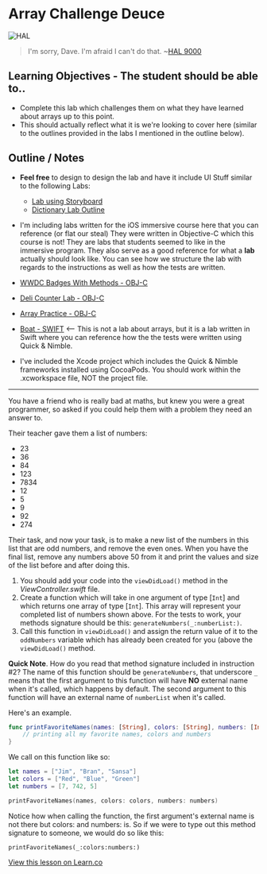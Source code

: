 # Array Challenge Deuce

![HAL](http://i.imgur.com/48iTo2B.png?1)

> I'm sorry, Dave. I'm afraid I can't do that. ~[HAL 9000](https://en.wikipedia.org/wiki/HAL_9000)

## Learning Objectives - The student should be able to..

- Complete this lab which challenges them on what they have learned about arrays up to this point.
- This should actually reflect what it is we're looking to cover here (similar to the outlines provided in the labs I mentioned in the outline below).


## Outline / Notes

- **Feel free** to design to design the lab and have it include UI Stuff similar to the following Labs:

  - [Lab using Storyboard](https://github.com/learn-co-curriculum/swift-viewLifeCycle-lab)
  - [Dictionary Lab Outline](https://github.com/learn-co-curriculum/swift-dictionaryBillOrSteve-lab)

- I'm including labs written for the iOS immersive course here that you can reference (or flat our steal) They were written in Objective-C which this course is not! They are labs that students seemed to like in the immersive program. They also serve as a good reference for what a **lab** actually should look like. You can see how we structure the lab with regards to the instructions as well as how the tests are written.

- [WWDC Badges With Methods - OBJ-C](https://learn.co/tracks/ios-new/objective-c-basics/basic-structures/wwdc-badges-with-methods)

- [Deli Counter Lab - OBJ-C](https://learn.co/tracks/ios-new/objective-c-basics/basic-structures/deli-counter)
- [Array Practice - OBJ-C](https://github.com/learn-co-curriculum/objc-array-practice)
- [Boat - SWIFT](https://github.com/learn-co-curriculum/swift-boat) <-- This is not a lab about arrays, but it is a lab written in Swift where you can reference how the the tests were written using Quick & Nimble.

- I've included the Xcode project which includes the Quick & Nimble frameworks installed using CocoaPods. You should work within the .xcworkspace file, NOT the project file.

--------------------------------------------------------------------------------

You have a friend who is really bad at maths, but knew you were a great programmer, so asked if you could help them with a problem they need an answer to.

Their teacher gave them a list of numbers:

- 23
- 36
- 84
- 123
- 7834
- 12
- 5
- 9
- 92
- 274

Their task, and now your task, is to make a new list of the numbers in this list that are odd numbers, and remove the even ones. When you have the final list, remove any numbers above 50 from it and print the values and size of the list before and after doing this.

1. You should add your code into the `viewDidLoad()` method in the _ViewController.swift_ file.
2. Create a function which will take in one argument of type [`Int`] and which returns one array of type [`Int`]. This array will represent your completed list of numbers shown above. For the tests to work, your methods signature should be this: `generateNumbers(_:numberList:)`.
3. Call this function in `viewDidLoad()` and assign the return value of it to the `oddNumbers` variable which has already been created for you (above the `viewDidLoad()` method.

**Quick Note**. How do you read that method signature included in instruction #2? The name of this function should be `generateNumbers`, that underscore `_` means that the first argument to this function will have **NO** external name when it's called, which happens by default. The second argument to this function will have an external name of `numberList` when it's called.

Here's an example.

```swift
func printFavoriteNames(names: [String], colors: [String], numbers: [Int]) {
    // printing all my favorite names, colors and numbers
}
```

We call on this function like so:

```swift
let names = ["Jim", "Bran", "Sansa"]
let colors = ["Red", "Blue", "Green"]
let numbers = [7, 742, 5]

printFavoriteNames(names, colors: colors, numbers: numbers)
```

Notice how when calling the function, the first argument's external name is not there but colors: and numbers: is. So if we were to type out this method signature to someone, we would do so like this:

`printFavoriteNames(_:colors:numbers:)`

[View this lesson on Learn.co](https://learn.co/lessons/ArrayChallengeTwo)
